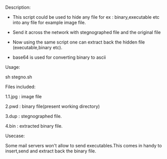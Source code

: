 Description:

*  This script could be used to hide any file for ex : binary,executable etc into any file for example image file.

*  Send it across the network with stegnographed file and the original file

*  Now using the same script  one can extract back the hidden file (executable,binary etc).

*  base64 is used for converting binary to ascii  

Usage:

sh stegno.sh

Files included:

1.1.jpg : image file

2.pwd   : binary file(present working directory)

3.dup   : stegnographed file.

4.bin   : extracted binary file.



Usecase:

Some mail servers won't allow to send executables.This comes in handy to insert,send and extract back the binary file.
